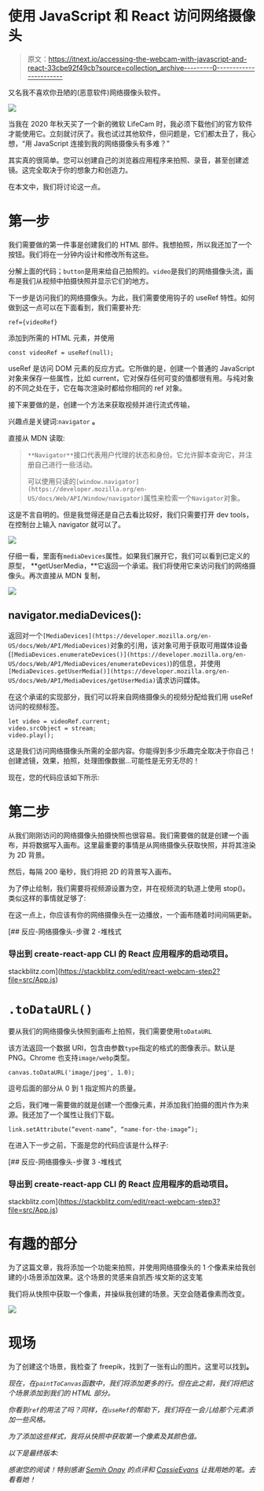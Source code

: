 # 使用 JavaScript 和 React 访问网络摄像头

> 原文：<https://itnext.io/accessing-the-webcam-with-javascript-and-react-33cbe92f49cb?source=collection_archive---------0----------------------->

又名我不喜欢你丑陋的(恶意软件)网络摄像头软件。

![](img/c38940d50999b0399ce44e59a86fa889.png)

当我在 2020 年秋天买了一个新的微软 LifeCam 时，我必须下载他们的官方软件才能使用它。立刻就讨厌了。我也试过其他软件，但问题是，它们都太丑了，我心想，“用 JavaScript 连接到我的网络摄像头有多难？”

其实真的很简单。您可以创建自己的浏览器应用程序来拍照、录音，甚至创建滤镜。这完全取决于你的想象力和创造力。

在本文中，我们将讨论这一点。

# 第一步

我们需要做的第一件事是创建我们的 HTML 部件。我想拍照，所以我还加了一个按钮。我们将在一分钟内设计和修改所有这些。

分解上面的代码；`button`是用来给自己拍照的。`video`是我们的网络摄像头流，画布是我们从视频中拍摄快照并显示它们的地方。

下一步是访问我们的网络摄像头。为此，我们需要使用钩子的 useRef 特性。如何做到这一点可以在下面看到，我们需要补充:

```
ref={videoRef}
```

添加到所需的 HTML 元素，并使用

```
const videoRef = useRef(null);
```

useRef 是访问 DOM 元素的反应方式。它所做的是，创建一个普通的 JavaScript 对象来保存一些属性，比如 current，它对保存任何可变的值都很有用。与纯对象的不同之处在于，它在每次渲染时都给你相同的 ref 对象。

接下来要做的是，创建一个方法来获取视频并进行流式传输，

兴趣点是关键词:`navigator` **。**

直接从 MDN 读取:

> `**Navigator**`接口代表用户代理的状态和身份。它允许脚本查询它，并注册自己进行一些活动。
> 
> 可以使用只读的`[window.navigator](https://developer.mozilla.org/en-US/docs/Web/API/Window/navigator)`属性来检索一个`Navigator`对象。

这是不言自明的。但是我觉得还是自己去看比较好，我们只需要打开 dev tools，在控制台上输入 navigator 就可以了。

![](img/286e7427609a9e94096e33c0d3b58ee8.png)

仔细一看，里面有`mediaDevices`属性。如果我们展开它，我们可以看到已定义的原型， **getUserMedia，**它返回一个承诺。我们将使用它来访问我们的网络摄像头。再次直接从 MDN 复制，

![](img/3ba6ebd4f518955add403f3e13d77b10.png)

## navigator.mediaDevices():

返回对一个`[MediaDevices](https://developer.mozilla.org/en-US/docs/Web/API/MediaDevices)`对象的引用，该对象可用于获取可用媒体设备(`[MediaDevices.enumerateDevices()](https://developer.mozilla.org/en-US/docs/Web/API/MediaDevices/enumerateDevices)`)的信息，并使用`[MediaDevices.getUserMedia()](https://developer.mozilla.org/en-US/docs/Web/API/MediaDevices/getUserMedia)`请求访问媒体。

在这个承诺的实现部分，我们可以将来自网络摄像头的视频分配给我们用 useRef 访问的视频标签。

```
let video = videoRef.current;        
video.srcObject = stream;        
video.play();
```

这是我们访问网络摄像头所需的全部内容。你能得到多少乐趣完全取决于你自己！创建滤镜，效果，拍照，处理图像数据…可能性是无穷无尽的！

现在，您的代码应该如下所示:

# 第二步

从我们刚刚访问的网络摄像头拍摄快照也很容易。我们需要做的就是创建一个画布，并将数据写入画布。这里最重要的事情是从网络摄像头获取快照，并将其渲染为 2D 背景。

然后，每隔 200 毫秒，我们将把 2D 的背景写入画布。

为了停止绘制，我们需要将视频源设置为空，并在视频流的轨道上使用 stop()。类似这样的事情就足够了:

在这一点上，你应该有你的网络摄像头在一边播放，一个画布随着时间间隔更新。

[](https://stackblitz.com/edit/react-webcam-step2?file=src/App.js) [## 反应-网络摄像头-步骤 2 -堆栈式

### 导出到 create-react-app CLI 的 React 应用程序的启动项目。

stackblitz.com](https://stackblitz.com/edit/react-webcam-step2?file=src/App.js) 

# `.toDataURL()`

要从我们的网络摄像头快照到画布上拍照，我们需要使用`toDataURL`

该方法返回一个数据 URI，包含由参数`type`指定的格式的图像表示。默认是 PNG。Chrome 也支持`image/webp`类型。

```
canvas.toDataURL('image/jpeg', 1.0);
```

逗号后面的部分从 0 到 1 指定照片的质量。

之后，我们唯一需要做的就是创建一个图像元素，并添加我们拍摄的图片作为来源。我还加了一个属性让我们下载。

```
link.setAttribute(“event-name”, “name-for-the-image”);
```

在进入下一步之前，下面是您的代码应该是什么样子:

[](https://stackblitz.com/edit/react-webcam-step3?file=src/App.js) [## 反应-网络摄像头-步骤 3 -堆栈式

### 导出到 create-react-app CLI 的 React 应用程序的启动项目。

stackblitz.com](https://stackblitz.com/edit/react-webcam-step3?file=src/App.js) 

# 有趣的部分

为了这篇文章，我将添加一个功能来拍照，并使用网络摄像头的 1 个像素来给我创建的小场景添加效果。这个场景的灵感来自凯西·埃文斯的这支笔

我们将从快照中获取一个像素，并操纵我创建的场景。天空会随着像素而改变。

![](img/adcd96a3150a4e60dc84db47efec5a0d.png)

# 现场

为了创建这个场景，我检查了 freepik，找到了一张有山的图片。这里可以找到[](https://www.freepik.com/free-vector/colorful-mountains-landscape-background_5476956.htm#page=1&query=mountain&position=16)**。**

*现在，在`paintToCanvas`函数中，我们将添加更多的行。但在此之前，我们将把这个场景添加到我们的 HTML 部分。*

*你看到`ref`的用法了吗？同样，在`useRef`的帮助下，我们将在一会儿给那个元素添加一些风格。*

*为了添加这些样式，我将从快照中获取第一个像素及其颜色值。*

*以下是最终版本:*

*感谢您的阅读！特别感谢 [Semih Onay](https://medium.com/@Semyonic) 的点评和 [CassieEvans](https://twitter.com/cassiecodes) 让我用她的笔。去看看她！*